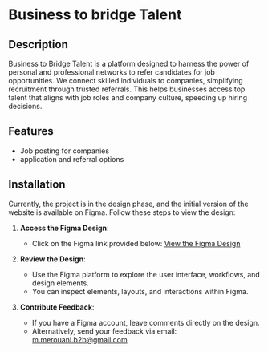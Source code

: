 # Business to bridge Talent

## Description
Business to Bridge Talent is a platform designed to harness the power of personal and professional networks to refer candidates for job opportunities. We connect skilled individuals to companies, simplifying recruitment through trusted referrals. This helps businesses access top talent that aligns with job roles and company culture, speeding up hiring decisions.

## Features
- Job posting for companies
- application and referral options 

## Installation
Currently, the project is in the design phase, and the initial version of the website is available on Figma. Follow these steps to view the design:

1. **Access the Figma Design**:
   - Click on the Figma link provided below:
     [View the Figma Design](https://www.figma.com/design/19UurjL89fXg5hAS8WDHyE/version-for-contributor?t=Snn1jStMf1GGv9Cs-1)

2. **Review the Design**:
   - Use the Figma platform to explore the user interface, workflows, and design elements.
   - You can inspect elements, layouts, and interactions within Figma.

3. **Contribute Feedback**:
   - If you have a Figma account, leave comments directly on the design.
   - Alternatively, send your feedback via email: m.merouani.b2b@gmail.com




